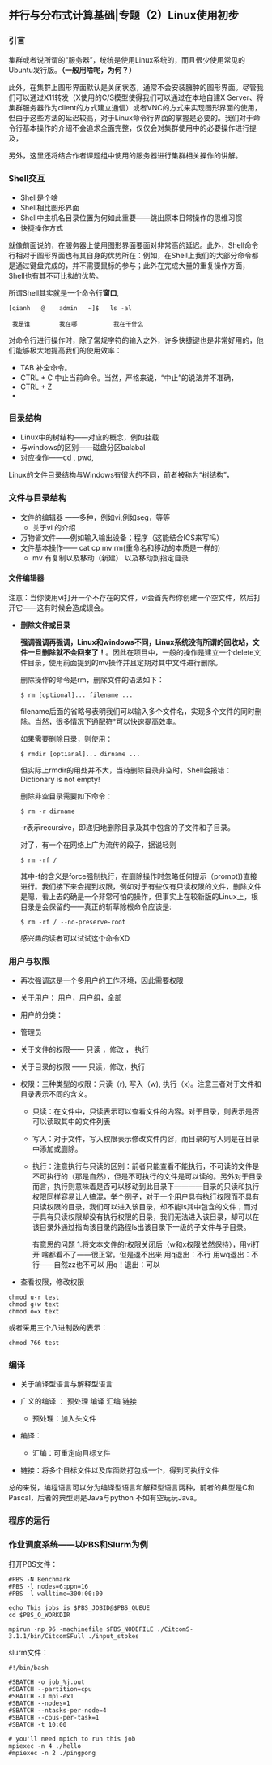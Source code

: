 ## 并行与分布式计算基础|专题（2）Linux使用初步

### 引言

集群或者说所谓的“服务器”，统统是使用Linux系统的，而且很少使用常见的Ubuntu发行版。**（一般用啥呢，为何？）**

此外，在集群上图形界面默认是关闭状态，通常不会安装臃肿的图形界面。尽管我们可以通过X11转发（X使用的C/S模型使得我们可以通过在本地自建X Server、将集群服务器作为client的方式建立通信）或者VNC的方式来实现图形界面的使用，但由于这些方法的延迟较高，对于Linux命令行界面的掌握是必要的。我们对于命令行基本操作的介绍不会追求全面完整，仅仅会对集群使用中的必要操作进行提及，

另外，这里还将结合作者课题组中使用的服务器进行集群相关操作的讲解。

### Shell交互

- Shell是个啥
- Shell相比图形界面
- Shell中主机名目录位置为何如此重要——跳出原本日常操作的思维习惯
- 快捷操作方式

就像前面说的，在服务器上使用图形界面要面对非常高的延迟。此外，Shell命令行相对于图形界面也有其自身的优势所在：例如，在Shell上我们的大部分命令都是通过键盘完成的，并不需要鼠标的参与；此外在完成大量的重复操作方面，Shell也有其不可比拟的优势。

所谓Shell其实就是一个命令行**窗口**,

```Linux
[qianh   @    admin   ~]$   ls -al

 我是谁        我在哪          我在干什么
```

对命令行进行操作时，除了常规字符的输入之外，许多快捷键也是非常好用的，他们能够极大地提高我们的使用效率：

- TAB 补全命令。
- CTRL + C 中止当前命令。当然，严格来说，“中止”的说法并不准确，
- CTRL + Z
- 

### 目录结构

- Linux中的树结构——对应的概念，例如挂载
- 与windows的区别——磁盘分区balabal
- 对应操作——cd , pwd, 

Linux的文件目录结构与Windows有很大的不同，前者被称为“树结构”，

### 文件与目录结构



- 文件的编辑器 ——多种，例如vi,例如seg，等等  
  - 关于vi 的介绍
- 万物皆文件——例如输入输出设备；程序（这能结合ICS来写吗）
- 文件基本操作—— cat cp mv rm(重命名和移动的本质是一样的)
  - mv 有复制以及移动（新建） 以及移动到指定目录



#### 文件编辑器

注意：当你使用vi打开一个不存在的文件，vi会首先帮你创建一个空文件，然后打开它——这有时候会造成误会。



- **删除文件或目录**

  **强调强调再强调，Linux和windows不同，Linux系统没有所谓的回收站，文件一旦删除就不会回来了！**。因此在项目中，一般的操作是建立一个delete文件目录，使用前面提到的mv操作并且定期对其中文件进行删除。

  删除操作的命令是rm，删除文件的语法如下：

  ```shell
  $ rm [optional]... filename ...
  ```

  filename后面的省略号表明我们可以输入多个文件名，实现多个文件的同时删除。当然，很多情况下通配符*可以快速提高效率。

  如果需要删除目录，则使用：

  ```shell
  $ rmdir [optianal]... dirname ...
  ```

  但实际上rmdir的用处并不大，当待删除目录非空时，Shell会报错：Dictionary is not empty!

  删除非空目录需要如下命令：

  ```shell
  $ rm -r dirname
  ```

  -r表示recursive，即递归地删除目录及其中包含的子文件和子目录。

  对了，有一个在网络上广为流传的段子，据说轻则

  ```shell
  $ rm -rf /
  ```

  其中-f的含义是force强制执行，在删除操作时忽略任何提示（prompt))直接进行。我们接下来会提到权限，例如对于有些仅有只读权限的文件，删除文件是嗯，看上去的确是一个非常可怕的操作，但事实上在较新版的Linux上，根目录是会保留的——真正的斩草除根命令应该是:

  ```shell
  $ rm -rf / --no-preserve-root
  ```

  感兴趣的读者可以试试这个命令XD



### 用户与权限

- 再次强调这是一个多用户的工作环境，因此需要权限
- 关于用户： 用户，用户组，全部
- 用户的分类：
- 管理员
- 关于文件的权限—— 只读 ，修改 ， 执行
- 关于目录的权限 —— 只读，修改，执行



- 权限：三种类型的权限：只读（r), 写入（w), 执行（x)。注意三者对于文件和目录表示不同的含义。

  - 只读：在文件中，只读表示可以查看文件的内容。对于目录，则表示是否可以读取其中的文件列表

  - 写入：对于文件，写入权限表示修改文件内容，而目录的写入则是在目录中添加或删除。

  - 执行：注意执行与只读的区别：前者只能查看不能执行，不可读的文件是不可执行的（那是自然），但是不可执行的文件是可以读的。另外对于目录而言，执行则意味着是否可以移动到此目录下————目录的只读和执行权限同样容易让人搞混，举个例子，对于一个用户具有执行权限而不具有只读权限的目录，我们可以进入该目录，却不能ls其中包含的文件；而对于具有只读权限却没有执行权限的目录，我们无法进入该目录，却可以在该目录外通过指向该目录的路径ls出该目录下一级的子文件与子目录。

    有意思的问题
    1.将文本文件的r权限关闭后（w和x权限依然保持），用vi打开
    啥都看不了——很正常。但是退不出来
    用q退出：不行
    用wq退出：不行——自然zz也不可以
    用q！退出：可以

- 查看权限，修改权限

```shell
chmod u-r test
chmod g+w text
chmod o=x text
```

或者采用三个八进制数的表示：

```shell
chmod 766 test
```



### 编译

- 关于编译型语言与解释型语言

- 广义的编译 ： 预处理 编译  汇编 链接

  - 预处理：加入头文件
- 编译：
  - 汇编：可重定向目标文件
- 链接：将多个目标文件以及库函数打包成一个，得到可执行文件



总的来说，编程语言可以分为编译型语言和解释型语言两种，前者的典型是C和Pascal，后者的典型则是Java与python
不如有空玩玩Java。





### 程序的运行





### 作业调度系统——以PBS和Slurm为例

打开PBS文件：

```shell
#PBS -N Benchmark
#PBS -l nodes=6:ppn=16
#PBS -l walltime=300:00:00

echo This jobs is $PBS_JOBID@$PBS_QUEUE
cd $PBS_O_WORKDIR

mpirun -np 96 -machinefile $PBS_NODEFILE ./CitcomS-3.1.1/bin/CitcomSFull ./input_stokes
```

slurm文件：

```shell
#!/bin/bash

#SBATCH -o job_%j.out
#SBATCH --partition=cpu
#SBATCH -J mpi-ex1
#SBATCH --nodes=1
#SBATCH --ntasks-per-node=4
#SBATCH --cpus-per-task=1
#SBATCH -t 10:00

# you'll need mpich to run this job
mpiexec -n 4 ./hello
#mpiexec -n 2 ./pingpong
```







<!--stackedit_data:
eyJoaXN0b3J5IjpbNjI2MTU2N119
-->